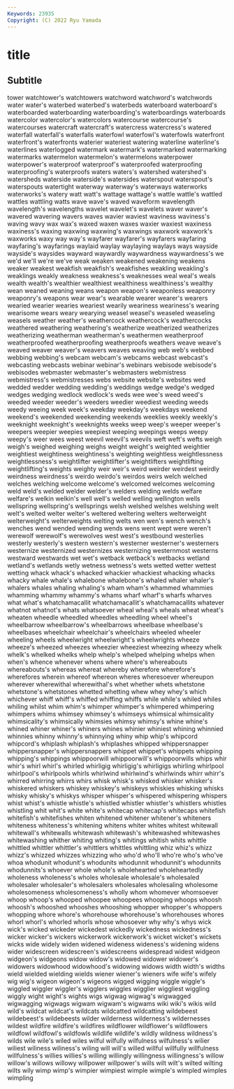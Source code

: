 ```yaml
---
Keywords: 23935
Copyright: (C) 2022 Ryu Yamada
---
```



# title

## Subtitle
tower watchtower's watchtowers watchword watchword's watchwords water water's
waterbed waterbed's waterbeds waterboard waterboard's waterboarded waterboarding waterboarding's waterboardings waterboards
watercolor watercolor's watercolors watercourse watercourse's watercourses watercraft watercraft's watercress watercress's
watered waterfall waterfall's waterfalls waterfowl waterfowl's waterfowls waterfront waterfront's waterfronts
waterier wateriest watering waterline waterline's waterlines waterlogged watermark watermark's watermarked
watermarking watermarks watermelon watermelon's watermelons waterpower waterpower's waterproof waterproof's waterproofed
waterproofing waterproofing's waterproofs waters waters's watershed watershed's watersheds waterside waterside's
watersides waterspout waterspout's waterspouts watertight waterway waterway's waterways waterworks waterworks's
watery watt watt's wattage wattage's wattle wattle's wattled wattles wattling
watts wave wave's waved waveform wavelength wavelength's wavelengths wavelet wavelet's
wavelets waver waver's wavered wavering wavers waves wavier waviest waviness
waviness's waving wavy wax wax's waxed waxen waxes waxier waxiest
waxiness waxiness's waxing waxwing waxwing's waxwings waxwork waxwork's waxworks waxy
way way's wayfarer wayfarer's wayfarers wayfaring wayfaring's wayfarings waylaid waylay
waylaying waylays ways wayside wayside's waysides wayward waywardly waywardness waywardness's
we we'd we'll we're we've weak weaken weakened weakening weakens
weaker weakest weakfish weakfish's weakfishes weakling weakling's weaklings weakly weakness
weakness's weaknesses weal weal's weals wealth wealth's wealthier wealthiest wealthiness
wealthiness's wealthy wean weaned weaning weans weapon weapon's weaponless weaponry
weaponry's weapons wear wear's wearable wearer wearer's wearers wearied wearier
wearies weariest wearily weariness weariness's wearing wearisome wears weary wearying
weasel weasel's weaseled weaseling weasels weather weather's weathercock weathercock's weathercocks
weathered weathering weathering's weatherize weatherized weatherizes weatherizing weatherman weatherman's weathermen
weatherproof weatherproofed weatherproofing weatherproofs weathers weave weave's weaved weaver weaver's
weavers weaves weaving web web's webbed webbing webbing's webcam webcam's
webcams webcast webcast's webcasting webcasts webinar webinar's webinars webisode webisode's
webisodes webmaster webmaster's webmasters webmistress webmistress's webmistresses webs website website's
websites wed wedded wedder wedding wedding's weddings wedge wedge's wedged
wedges wedging wedlock wedlock's weds wee wee's weed weed's weeded
weeder weeder's weeders weedier weediest weeding weeds weedy weeing week
week's weekday weekday's weekdays weekend weekend's weekended weekending weekends weeklies
weekly weekly's weeknight weeknight's weeknights weeks weep weep's weeper weeper's
weepers weepier weepies weepiest weeping weepings weeps weepy weepy's weer
wees weest weevil weevil's weevils weft weft's wefts weigh weigh's
weighed weighing weighs weight weight's weighted weightier weightiest weightiness weightiness's
weighting weightless weightlessness weightlessness's weightlifter weightlifter's weightlifters weightlifting weightlifting's weights
weighty weir weir's weird weirder weirdest weirdly weirdness weirdness's weirdo
weirdo's weirdos weirs welch welched welches welching welcome welcome's welcomed
welcomes welcoming weld weld's welded welder welder's welders welding welds
welfare welfare's welkin welkin's well well's welled welling wellington wells
wellspring wellspring's wellsprings welsh welshed welshes welshing welt welt's welted
welter welter's weltered weltering welters welterweight welterweight's welterweights welting welts
wen wen's wench wench's wenches wend wended wending wends wens
went wept were weren't werewolf werewolf's werewolves west west's westbound
westerlies westerly westerly's western western's westerner westerner's westerners westernize westernized
westernizes westernizing westernmost westerns westward westwards wet wet's wetback wetback's
wetbacks wetland wetland's wetlands wetly wetness wetness's wets wetted wetter
wettest wetting whack whack's whacked whackier whackiest whacking whacks whacky
whale whale's whalebone whalebone's whaled whaler whaler's whalers whales whaling
whaling's wham wham's whammed whammies whamming whammy whammy's whams wharf
wharf's wharfs wharves what what's whatchamacallit whatchamacallit's whatchamacallits whatever whatnot
whatnot's whats whatsoever wheal wheal's wheals wheat wheat's wheaten wheedle
wheedled wheedles wheedling wheel wheel's wheelbarrow wheelbarrow's wheelbarrows wheelbase wheelbase's
wheelbases wheelchair wheelchair's wheelchairs wheeled wheeler wheeling wheels wheelwright wheelwright's
wheelwrights wheeze wheeze's wheezed wheezes wheezier wheeziest wheezing wheezy whelk
whelk's whelked whelks whelp whelp's whelped whelping whelps when when's
whence whenever whens where where's whereabouts whereabouts's whereas whereat whereby
wherefore wherefore's wherefores wherein whereof whereon wheres wheresoever whereupon wherever
wherewithal wherewithal's whet whether whets whetstone whetstone's whetstones whetted whetting
whew whey whey's which whichever whiff whiff's whiffed whiffing whiffs
while while's whiled whiles whiling whilst whim whim's whimper whimper's
whimpered whimpering whimpers whims whimsey whimsey's whimseys whimsical whimsicality whimsicality's
whimsically whimsies whimsy whimsy's whine whine's whined whiner whiner's whiners
whines whinier whiniest whining whinnied whinnies whinny whinny's whinnying whiny
whip whip's whipcord whipcord's whiplash whiplash's whiplashes whipped whippersnapper whippersnapper's
whippersnappers whippet whippet's whippets whipping whipping's whippings whippoorwill whippoorwill's whippoorwills
whips whir whir's whirl whirl's whirled whirligig whirligig's whirligigs whirling
whirlpool whirlpool's whirlpools whirls whirlwind whirlwind's whirlwinds whirr whirr's whirred
whirring whirrs whirs whisk whisk's whisked whisker whisker's whiskered whiskers
whiskey whiskey's whiskeys whiskies whisking whisks whisky whisky's whiskys whisper
whisper's whispered whispering whispers whist whist's whistle whistle's whistled whistler
whistler's whistlers whistles whistling whit whit's white white's whitecap whitecap's
whitecaps whitefish whitefish's whitefishes whiten whitened whitener whitener's whiteners whiteness
whiteness's whitening whitens whiter whites whitest whitewall whitewall's whitewalls whitewash
whitewash's whitewashed whitewashes whitewashing whither whiting whiting's whitings whitish whits
whittle whittled whittler whittler's whittlers whittles whittling whiz whiz's whizz
whizz's whizzed whizzes whizzing who who'd who'll who're who's who've
whoa whodunit whodunit's whodunits whodunnit whodunnit's whodunnits whodunnits's whoever whole
whole's wholehearted wholeheartedly wholeness wholeness's wholes wholesale wholesale's wholesaled wholesaler
wholesaler's wholesalers wholesales wholesaling wholesome wholesomeness wholesomeness's wholly whom whomever
whomsoever whoop whoop's whooped whoopee whoopees whooping whoops whoosh whoosh's
whooshed whooshes whooshing whopper whopper's whoppers whopping whore whore's whorehouse
whorehouse's whorehouses whores whorl whorl's whorled whorls whose whosoever why
why's whys wick wick's wicked wickeder wickedest wickedly wickedness wickedness's
wicker wicker's wickers wickerwork wickerwork's wicket wicket's wickets wicks wide
widely widen widened wideness wideness's widening widens wider widescreen widescreen's
widescreens widespread widest widgeon widgeon's widgeons widow widow's widowed widower
widower's widowers widowhood widowhood's widowing widows width width's widths wield
wielded wielding wields wiener wiener's wieners wife wife's wifely wig
wig's wigeon wigeon's wigeons wigged wigging wiggle wiggle's wiggled wiggler
wiggler's wigglers wiggles wigglier wiggliest wiggling wiggly wight wight's wights
wigs wigwag wigwag's wigwagged wigwagging wigwags wigwam wigwam's wigwams wiki
wiki's wikis wild wild's wildcat wildcat's wildcats wildcatted wildcatting wildebeest
wildebeest's wildebeests wilder wilderness wilderness's wildernesses wildest wildfire wildfire's wildfires
wildflower wildflower's wildflowers wildfowl wildfowl's wildfowls wildlife wildlife's wildly wildness
wildness's wilds wile wile's wiled wiles wilful wilfully wilfulness wilfulness's
wilier wiliest wiliness wiliness's wiling will will's willed willful willfully
willfulness willfulness's willies willies's willing willingly willingness willingness's willow willow's
willows willowy willpower willpower's wills wilt wilt's wilted wilting wilts
wily wimp wimp's wimpier wimpiest wimple wimple's wimpled wimples wimpling
